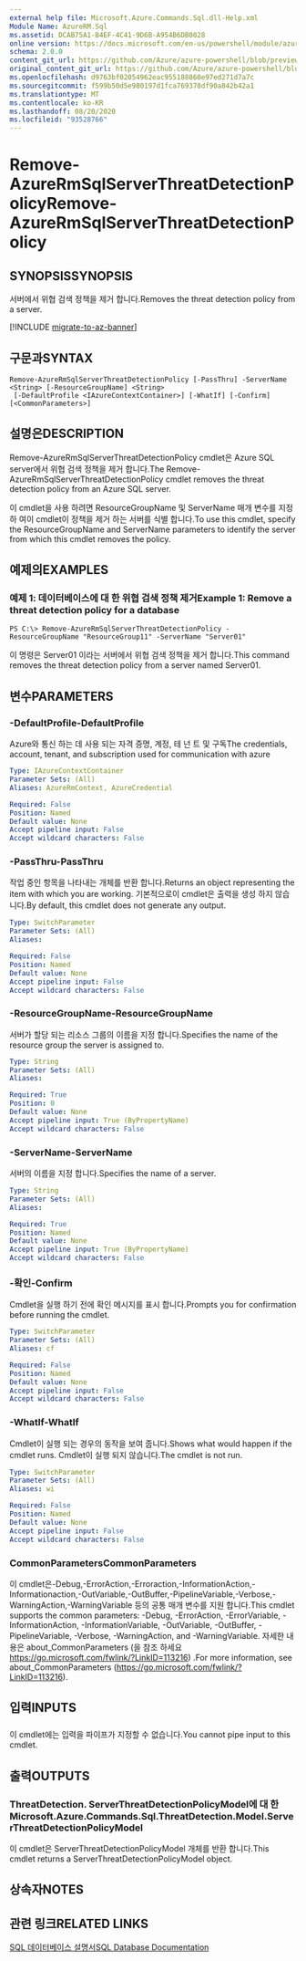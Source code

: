 ```yaml
---
external help file: Microsoft.Azure.Commands.Sql.dll-Help.xml
Module Name: AzureRM.Sql
ms.assetid: DCAB75A1-B4EF-4C41-9D6B-A954B6DB0028
online version: https://docs.microsoft.com/en-us/powershell/module/azurerm.sql/remove-azurermsqlserverthreatdetectionpolicy
schema: 2.0.0
content_git_url: https://github.com/Azure/azure-powershell/blob/preview/src/ResourceManager/Sql/Commands.Sql/help/Remove-AzureRmSqlServerThreatDetectionPolicy.md
original_content_git_url: https://github.com/Azure/azure-powershell/blob/preview/src/ResourceManager/Sql/Commands.Sql/help/Remove-AzureRmSqlServerThreatDetectionPolicy.md
ms.openlocfilehash: d9763bf02054962eac955188860e97ed271d7a7c
ms.sourcegitcommit: f599b50d5e980197d1fca769378df90a842b42a1
ms.translationtype: MT
ms.contentlocale: ko-KR
ms.lasthandoff: 08/20/2020
ms.locfileid: "93528766"
---
```

# <span data-ttu-id="14d0e-101">Remove-AzureRmSqlServerThreatDetectionPolicy</span><span class="sxs-lookup"><span data-stu-id="14d0e-101">Remove-AzureRmSqlServerThreatDetectionPolicy</span></span>

## <span data-ttu-id="14d0e-102">SYNOPSIS</span><span class="sxs-lookup"><span data-stu-id="14d0e-102">SYNOPSIS</span></span>
<span data-ttu-id="14d0e-103">서버에서 위협 검색 정책을 제거 합니다.</span><span class="sxs-lookup"><span data-stu-id="14d0e-103">Removes the threat detection policy from a server.</span></span>

[!INCLUDE [migrate-to-az-banner](../../includes/migrate-to-az-banner.md)]

## <span data-ttu-id="14d0e-104">구문과</span><span class="sxs-lookup"><span data-stu-id="14d0e-104">SYNTAX</span></span>

```
Remove-AzureRmSqlServerThreatDetectionPolicy [-PassThru] -ServerName <String> [-ResourceGroupName] <String>
 [-DefaultProfile <IAzureContextContainer>] [-WhatIf] [-Confirm] [<CommonParameters>]
```

## <span data-ttu-id="14d0e-105">설명은</span><span class="sxs-lookup"><span data-stu-id="14d0e-105">DESCRIPTION</span></span>
<span data-ttu-id="14d0e-106">Remove-AzureRmSqlServerThreatDetectionPolicy cmdlet은 Azure SQL server에서 위협 검색 정책을 제거 합니다.</span><span class="sxs-lookup"><span data-stu-id="14d0e-106">The Remove-AzureRmSqlServerThreatDetectionPolicy cmdlet removes the threat detection policy from an Azure SQL server.</span></span>

<span data-ttu-id="14d0e-107">이 cmdlet을 사용 하려면 ResourceGroupName 및 ServerName 매개 변수를 지정 하 여이 cmdlet이 정책을 제거 하는 서버를 식별 합니다.</span><span class="sxs-lookup"><span data-stu-id="14d0e-107">To use this cmdlet, specify the ResourceGroupName and ServerName parameters to identify the server from which this cmdlet removes the policy.</span></span>

## <span data-ttu-id="14d0e-108">예제의</span><span class="sxs-lookup"><span data-stu-id="14d0e-108">EXAMPLES</span></span>

### <span data-ttu-id="14d0e-109">예제 1: 데이터베이스에 대 한 위협 검색 정책 제거</span><span class="sxs-lookup"><span data-stu-id="14d0e-109">Example 1: Remove a threat detection policy for a database</span></span>
```
PS C:\> Remove-AzureRmSqlServerThreatDetectionPolicy -ResourceGroupName "ResourceGroup11" -ServerName "Server01"
```

<span data-ttu-id="14d0e-110">이 명령은 Server01 이라는 서버에서 위협 검색 정책을 제거 합니다.</span><span class="sxs-lookup"><span data-stu-id="14d0e-110">This command removes the threat detection policy from a server named Server01.</span></span>

## <span data-ttu-id="14d0e-111">변수</span><span class="sxs-lookup"><span data-stu-id="14d0e-111">PARAMETERS</span></span>

### <span data-ttu-id="14d0e-112">-DefaultProfile</span><span class="sxs-lookup"><span data-stu-id="14d0e-112">-DefaultProfile</span></span>
<span data-ttu-id="14d0e-113">Azure와 통신 하는 데 사용 되는 자격 증명, 계정, 테 넌 트 및 구독</span><span class="sxs-lookup"><span data-stu-id="14d0e-113">The credentials, account, tenant, and subscription used for communication with azure</span></span>

```yaml
Type: IAzureContextContainer
Parameter Sets: (All)
Aliases: AzureRmContext, AzureCredential

Required: False
Position: Named
Default value: None
Accept pipeline input: False
Accept wildcard characters: False
```

### <span data-ttu-id="14d0e-114">-PassThru</span><span class="sxs-lookup"><span data-stu-id="14d0e-114">-PassThru</span></span>
<span data-ttu-id="14d0e-115">작업 중인 항목을 나타내는 개체를 반환 합니다.</span><span class="sxs-lookup"><span data-stu-id="14d0e-115">Returns an object representing the item with which you are working.</span></span>
<span data-ttu-id="14d0e-116">기본적으로이 cmdlet은 출력을 생성 하지 않습니다.</span><span class="sxs-lookup"><span data-stu-id="14d0e-116">By default, this cmdlet does not generate any output.</span></span>

```yaml
Type: SwitchParameter
Parameter Sets: (All)
Aliases:

Required: False
Position: Named
Default value: None
Accept pipeline input: False
Accept wildcard characters: False
```

### <span data-ttu-id="14d0e-117">-ResourceGroupName</span><span class="sxs-lookup"><span data-stu-id="14d0e-117">-ResourceGroupName</span></span>
<span data-ttu-id="14d0e-118">서버가 할당 되는 리소스 그룹의 이름을 지정 합니다.</span><span class="sxs-lookup"><span data-stu-id="14d0e-118">Specifies the name of the resource group the server is assigned to.</span></span>

```yaml
Type: String
Parameter Sets: (All)
Aliases:

Required: True
Position: 0
Default value: None
Accept pipeline input: True (ByPropertyName)
Accept wildcard characters: False
```

### <span data-ttu-id="14d0e-119">-ServerName</span><span class="sxs-lookup"><span data-stu-id="14d0e-119">-ServerName</span></span>
<span data-ttu-id="14d0e-120">서버의 이름을 지정 합니다.</span><span class="sxs-lookup"><span data-stu-id="14d0e-120">Specifies the name of a server.</span></span>

```yaml
Type: String
Parameter Sets: (All)
Aliases:

Required: True
Position: Named
Default value: None
Accept pipeline input: True (ByPropertyName)
Accept wildcard characters: False
```

### <span data-ttu-id="14d0e-121">-확인</span><span class="sxs-lookup"><span data-stu-id="14d0e-121">-Confirm</span></span>
<span data-ttu-id="14d0e-122">Cmdlet을 실행 하기 전에 확인 메시지를 표시 합니다.</span><span class="sxs-lookup"><span data-stu-id="14d0e-122">Prompts you for confirmation before running the cmdlet.</span></span>

```yaml
Type: SwitchParameter
Parameter Sets: (All)
Aliases: cf

Required: False
Position: Named
Default value: None
Accept pipeline input: False
Accept wildcard characters: False
```

### <span data-ttu-id="14d0e-123">-WhatIf</span><span class="sxs-lookup"><span data-stu-id="14d0e-123">-WhatIf</span></span>
<span data-ttu-id="14d0e-124">Cmdlet이 실행 되는 경우의 동작을 보여 줍니다.</span><span class="sxs-lookup"><span data-stu-id="14d0e-124">Shows what would happen if the cmdlet runs.</span></span>
<span data-ttu-id="14d0e-125">Cmdlet이 실행 되지 않습니다.</span><span class="sxs-lookup"><span data-stu-id="14d0e-125">The cmdlet is not run.</span></span>

```yaml
Type: SwitchParameter
Parameter Sets: (All)
Aliases: wi

Required: False
Position: Named
Default value: None
Accept pipeline input: False
Accept wildcard characters: False
```

### <span data-ttu-id="14d0e-126">CommonParameters</span><span class="sxs-lookup"><span data-stu-id="14d0e-126">CommonParameters</span></span>
<span data-ttu-id="14d0e-127">이 cmdlet은-Debug,-ErrorAction,-Erroraction,-InformationAction,-Informationaction,-OutVariable,-OutBuffer,-PipelineVariable,-Verbose,-WarningAction,-WarningVariable 등의 공통 매개 변수를 지원 합니다.</span><span class="sxs-lookup"><span data-stu-id="14d0e-127">This cmdlet supports the common parameters: -Debug, -ErrorAction, -ErrorVariable, -InformationAction, -InformationVariable, -OutVariable, -OutBuffer, -PipelineVariable, -Verbose, -WarningAction, and -WarningVariable.</span></span> <span data-ttu-id="14d0e-128">자세한 내용은 about_CommonParameters (을 참조 하세요 https://go.microsoft.com/fwlink/?LinkID=113216) .</span><span class="sxs-lookup"><span data-stu-id="14d0e-128">For more information, see about_CommonParameters (https://go.microsoft.com/fwlink/?LinkID=113216).</span></span>

## <span data-ttu-id="14d0e-129">입력</span><span class="sxs-lookup"><span data-stu-id="14d0e-129">INPUTS</span></span>

###  
<span data-ttu-id="14d0e-130">이 cmdlet에는 입력을 파이프가 지정할 수 없습니다.</span><span class="sxs-lookup"><span data-stu-id="14d0e-130">You cannot pipe input to this cmdlet.</span></span>

## <span data-ttu-id="14d0e-131">출력</span><span class="sxs-lookup"><span data-stu-id="14d0e-131">OUTPUTS</span></span>

### <span data-ttu-id="14d0e-132">ThreatDetection. ServerThreatDetectionPolicyModel에 대 한</span><span class="sxs-lookup"><span data-stu-id="14d0e-132">Microsoft.Azure.Commands.Sql.ThreatDetection.Model.ServerThreatDetectionPolicyModel</span></span>
<span data-ttu-id="14d0e-133">이 cmdlet은 ServerThreatDetectionPolicyModel 개체를 반환 합니다.</span><span class="sxs-lookup"><span data-stu-id="14d0e-133">This cmdlet returns a ServerThreatDetectionPolicyModel object.</span></span>

## <span data-ttu-id="14d0e-134">상속자</span><span class="sxs-lookup"><span data-stu-id="14d0e-134">NOTES</span></span>

## <span data-ttu-id="14d0e-135">관련 링크</span><span class="sxs-lookup"><span data-stu-id="14d0e-135">RELATED LINKS</span></span>

[<span data-ttu-id="14d0e-136">SQL 데이터베이스 설명서</span><span class="sxs-lookup"><span data-stu-id="14d0e-136">SQL Database Documentation</span></span>](https://docs.microsoft.com/azure/sql-database/)

